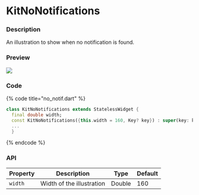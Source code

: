 # KitNoNotifications

### Description

An illustration to show when no notification is found.

### Preview

![](<../../.gitbook/assets/Screenshot\_20211224-145625 - Copie (2).jpg>)

### Code

{% code title="no_notif.dart" %}
```dart
class KitNoNotifications extends StatelessWidget {
  final double width;
  const KitNoNotifications({this.width = 160, Key? key}) : super(key: key);
  ...
  }
```
{% endcode %}

### API

| Property | Description               | Type   | Default |
| -------- | ------------------------- | ------ | ------- |
| `width`  | Width of the illustration | Double | 160     |
